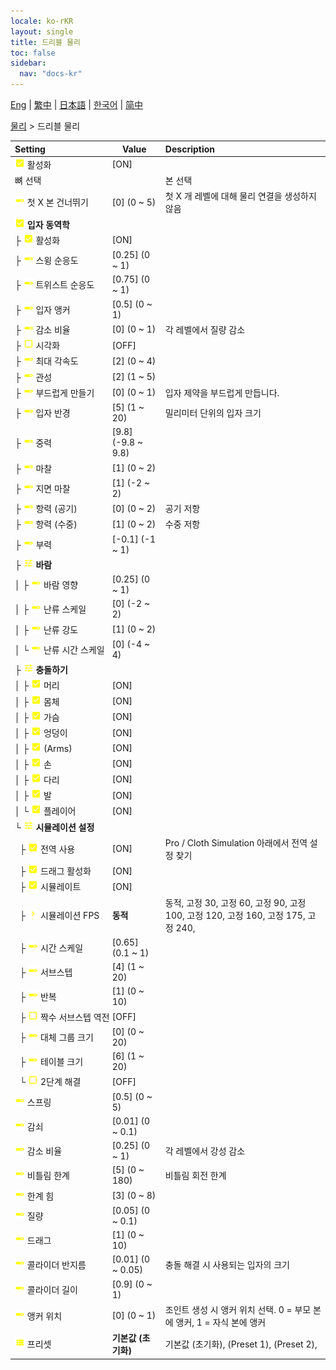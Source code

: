```yaml
---
locale: ko-rKR
layout: single
title: 드리블 물리
toc: false
sidebar:
  nav: "docs-kr"
---
```

[Eng](/dancexr/menu/2025.4/actor/cloth_physics) | [繁中](/tw/dancexr/menu/2025.4/actor/cloth_physics) | [日本語](/jp/dancexr/menu/2025.4/actor/cloth_physics) | [한국어](/kr/dancexr/menu/2025.4/actor/cloth_physics) | [简中](/zh/dancexr/menu/2025.4/actor/cloth_physics)

[물리](../menu#물리) > 드리블 물리



| Setting | Value | Description |
| :--- | --- | :--- |
|<nobr>![check_on icon](/images/icon/ic_check_on.png) 활성화</nobr>| [ON] | 
|<nobr> 뼈 선택</nobr>|| 본 선택
|<nobr>![slider icon](/images/icon/ic_slider.png) 첫 X 본 건너뛰기</nobr>| [0] (0 ~ 5) | 첫 X 개 레벨에 대해 물리 연결을 생성하지 않음
|<nobr>![check_on icon](/images/icon/ic_check_on.png) <b>입자 동역학</b></nobr>| | 
|<nobr>├&nbsp;![check_on icon](/images/icon/ic_check_on.png) 활성화</nobr>| [ON] | 
|<nobr>├&nbsp;![slider icon](/images/icon/ic_slider.png) 스윙 순응도</nobr>| [0.25] (0 ~ 1) | 
|<nobr>├&nbsp;![slider icon](/images/icon/ic_slider.png) 트위스트 순응도</nobr>| [0.75] (0 ~ 1) | 
|<nobr>├&nbsp;![slider icon](/images/icon/ic_slider.png) 입자 앵커</nobr>| [0.5] (0 ~ 1) | 
|<nobr>├&nbsp;![slider icon](/images/icon/ic_slider.png) 감소 비율</nobr>| [0] (0 ~ 1) | 각 레벨에서 질량 감소
|<nobr>├&nbsp;![check_off icon](/images/icon/ic_check_off.png) 시각화</nobr>| [OFF] | 
|<nobr>├&nbsp;![slider icon](/images/icon/ic_slider.png) 최대 각속도</nobr>| [2] (0 ~ 4) | 
|<nobr>├&nbsp;![slider icon](/images/icon/ic_slider.png) 관성</nobr>| [2] (1 ~ 5) | 
|<nobr>├&nbsp;![slider icon](/images/icon/ic_slider.png) 부드럽게 만들기</nobr>| [0] (0 ~ 1) | 입자 제약을 부드럽게 만듭니다.
|<nobr>├&nbsp;![slider icon](/images/icon/ic_slider.png) 입자 반경</nobr>| [5] (1 ~ 20) | 밀리미터 단위의 입자 크기
|<nobr>├&nbsp;![slider icon](/images/icon/ic_slider.png) 중력</nobr>| [9.8] (-9.8 ~ 9.8) | 
|<nobr>├&nbsp;![slider icon](/images/icon/ic_slider.png) 마찰</nobr>| [1] (0 ~ 2) | 
|<nobr>├&nbsp;![slider icon](/images/icon/ic_slider.png) 지면 마찰</nobr>| [1] (-2 ~ 2) | 
|<nobr>├&nbsp;![slider icon](/images/icon/ic_slider.png) 항력 (공기)</nobr>| [0] (0 ~ 2) | 공기 저항
|<nobr>├&nbsp;![slider icon](/images/icon/ic_slider.png) 항력 (수중)</nobr>| [1] (0 ~ 2) | 수중 저항
|<nobr>├&nbsp;![slider icon](/images/icon/ic_slider.png) 부력</nobr>| [-0.1] (-1 ~ 1) | 
|<nobr>├&nbsp;![tune icon](/images/icon/ic_tune.png) <b>바람</b></nobr>| | 
|<nobr>│&nbsp;├&nbsp;![slider icon](/images/icon/ic_slider.png) 바람 영향</nobr>| [0.25] (0 ~ 1) | 
|<nobr>│&nbsp;├&nbsp;![slider icon](/images/icon/ic_slider.png) 난류 스케일</nobr>| [0] (-2 ~ 2) | 
|<nobr>│&nbsp;├&nbsp;![slider icon](/images/icon/ic_slider.png) 난류 강도</nobr>| [1] (0 ~ 2) | 
|<nobr>│&nbsp;└&nbsp;![slider icon](/images/icon/ic_slider.png) 난류 시간 스케일</nobr>| [0] (-4 ~ 4) | 
|<nobr>├&nbsp;![tune icon](/images/icon/ic_tune.png) <b>충돌하기</b></nobr>| | 
|<nobr>│&nbsp;├&nbsp;![check_on icon](/images/icon/ic_check_on.png) 머리</nobr>| [ON] | 
|<nobr>│&nbsp;├&nbsp;![check_on icon](/images/icon/ic_check_on.png) 몸체</nobr>| [ON] | 
|<nobr>│&nbsp;├&nbsp;![check_on icon](/images/icon/ic_check_on.png) 가슴</nobr>| [ON] | 
|<nobr>│&nbsp;├&nbsp;![check_on icon](/images/icon/ic_check_on.png) 엉덩이</nobr>| [ON] | 
|<nobr>│&nbsp;├&nbsp;![check_on icon](/images/icon/ic_check_on.png) (Arms)</nobr>| [ON] | 
|<nobr>│&nbsp;├&nbsp;![check_on icon](/images/icon/ic_check_on.png) 손</nobr>| [ON] | 
|<nobr>│&nbsp;├&nbsp;![check_on icon](/images/icon/ic_check_on.png) 다리</nobr>| [ON] | 
|<nobr>│&nbsp;├&nbsp;![check_on icon](/images/icon/ic_check_on.png) 발</nobr>| [ON] | 
|<nobr>│&nbsp;└&nbsp;![check_on icon](/images/icon/ic_check_on.png) 플레이어</nobr>| [ON] | 
|<nobr>└&nbsp;![tune icon](/images/icon/ic_tune.png) <b>시뮬레이션 설정</b></nobr>| | 
|<nobr>&nbsp;&nbsp;├&nbsp;![check_on icon](/images/icon/ic_check_on.png) 전역 사용</nobr>| [ON] | Pro / Cloth Simulation 아래에서 전역 설정 찾기
|<nobr>&nbsp;&nbsp;├&nbsp;![check_on icon](/images/icon/ic_check_on.png) 드래그 활성화</nobr>| [ON] | 
|<nobr>&nbsp;&nbsp;├&nbsp;![check_on icon](/images/icon/ic_check_on.png) 시뮬레이트</nobr>| [ON] | 
|<nobr>&nbsp;&nbsp;├&nbsp;![chevron icon](/images/icon/ic_chevron.png) 시뮬레이션 FPS</nobr>| **동적** | 동적, 고정 30, 고정 60, 고정 90, 고정 100, 고정 120, 고정 160, 고정 175, 고정 240,  |
|<nobr>&nbsp;&nbsp;├&nbsp;![slider icon](/images/icon/ic_slider.png) 시간 스케일</nobr>| [0.65] (0.1 ~ 1) | 
|<nobr>&nbsp;&nbsp;├&nbsp;![slider icon](/images/icon/ic_slider.png) 서브스텝</nobr>| [4] (1 ~ 20) | 
|<nobr>&nbsp;&nbsp;├&nbsp;![slider icon](/images/icon/ic_slider.png) 반복</nobr>| [1] (0 ~ 10) | 
|<nobr>&nbsp;&nbsp;├&nbsp;![check_off icon](/images/icon/ic_check_off.png) 짝수 서브스텝 역전</nobr>| [OFF] | 
|<nobr>&nbsp;&nbsp;├&nbsp;![slider icon](/images/icon/ic_slider.png) 대체 그룹 크기</nobr>| [0] (0 ~ 20) | 
|<nobr>&nbsp;&nbsp;├&nbsp;![slider icon](/images/icon/ic_slider.png) 테이블 크기</nobr>| [6] (1 ~ 20) | 
|<nobr>&nbsp;&nbsp;└&nbsp;![check_off icon](/images/icon/ic_check_off.png) 2단계 해결</nobr>| [OFF] | 
|<nobr>![slider icon](/images/icon/ic_slider.png) 스프링</nobr>| [0.5] (0 ~ 5) | 
|<nobr>![slider icon](/images/icon/ic_slider.png) 감쇠</nobr>| [0.01] (0 ~ 0.1) | 
|<nobr>![slider icon](/images/icon/ic_slider.png) 감소 비율</nobr>| [0.25] (0 ~ 1) | 각 레벨에서 강성 감소
|<nobr>![slider icon](/images/icon/ic_slider.png) 비틀림 한계</nobr>| [5] (0 ~ 180) | 비틀림 회전 한계
|<nobr>![slider icon](/images/icon/ic_slider.png) 한계 힘</nobr>| [3] (0 ~ 8) | 
|<nobr>![slider icon](/images/icon/ic_slider.png) 질량</nobr>| [0.05] (0 ~ 0.1) | 
|<nobr>![slider icon](/images/icon/ic_slider.png) 드래그</nobr>| [1] (0 ~ 10) | 
|<nobr>![slider icon](/images/icon/ic_slider.png) 콜라이더 반지름</nobr>| [0.01] (0 ~ 0.05) | 충돌 해결 시 사용되는 입자의 크기
|<nobr>![slider icon](/images/icon/ic_slider.png) 콜라이더 길이</nobr>| [0.9] (0 ~ 1) | 
|<nobr>![slider icon](/images/icon/ic_slider.png) 앵커 위치</nobr>| [0] (0 ~ 1) | 조인트 생성 시 앵커 위치 선택. 0 = 부모 본에 앵커, 1 = 자식 본에 앵커
|<nobr>![list icon](/images/icon/ic_list.png) 프리셋</nobr>| **기본값 (초기화)** | 기본값 (초기화), (Preset 1), (Preset 2),  |
